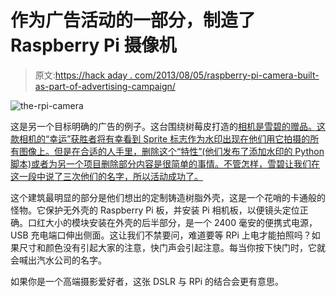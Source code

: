 # 作为广告活动的一部分，制造了 Raspberry Pi 摄像机

> 原文:[https://hack aday . com/2013/08/05/raspberry-pi-camera-built-as-part-of-advertising-campaign/](https://hackaday.com/2013/08/05/raspberry-pi-camera-built-as-part-of-advertising-campaign/)

![the-rpi-camera](../Images/22cf733b03de75d524578491056171d0.png)

这是另一个目标明确的广告的例子。这台围绕树莓皮打造的[相机是雪碧的赠品。这款相机的“幸运”获胜者将有幸看到 Sprite 标志作为水印出现在他们用它拍摄的所有图像上。但是在合适的人手里，删除这个“特性”(他们发布了添加水印的 Python 脚本)或者为另一个项目删除部分内容是很简单的事情。不管怎样，雪碧让我们在这一段中说了三次他们的名字，所以活动成功了。](http://robofun.ro/create/the-sprite-raspberrypi-camera/)

这个建筑最明显的部分是他们想出的定制铸造树脂外壳，这是一个花哨的卡通般的怪物。它保护无外壳的 Raspberry Pi 板，并安装 Pi 相机板，以便镜头定位正确。口红大小的模块安装在外壳的后半部分，是一个 2400 毫安的便携式电源，USB 充电端口伸出侧面。这让我们不禁要问，难道要等 RPi 上电才能拍照吗？如果尺寸和颜色没有引起大家的注意，快门声会引起注意。每当你按下快门时，它就会喊出汽水公司的名字。

如果你是一个高端摄影爱好者，这张 DSLR 与 RPi 的结合会更有意思。